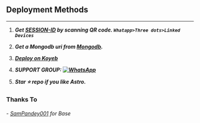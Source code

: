 
## Deployment Methods
---
1. ***Get [SESSION-ID](https://tinyurl.com/astroqrv5) by scanning QR code. `Whatapp>Three dots>Linked Devices`***
2. ***Get a Mongodb uri from [Mongodb](https://account.mongodb.com/).***
3. ***[Deploy on Koyeb](https://tinyurl.com/astrodeployv5)***
4. ***SUPPORT GROUP: <a href="https://"><img alt="WhatsApp" src="https://camo.githubusercontent.com/2157131829ac512183ee8f8b6c6f803688a4cc66a2e686602844e80478401a7c/68747470733a2f2f696d672e736869656c64732e696f2f62616467652f4a6f696e2047726f75702d3235443336363f7374796c653d666f722d7468652d6261646765266c6f676f3d7768617473617070266c6f676f436f6c6f723d7768697465"/></a>***

5. ***Star ⭐ repo if you like Astro.***
### Thanks To

###### - [SamPandey001](https://github.com/SamPandey001/Secktor-Md) for Base
